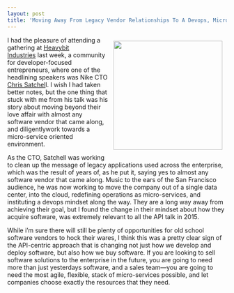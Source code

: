 ```yaml
---
layout: post
title: 'Moving Away From Legacy Vendor Relationships To A Devops, Micro-Services Way Of Life At Nike'
---
```

<p><img style="padding: 10px;" src="http://kinlane-productions.s3.amazonaws.com/api-evangelist-site/blog/heavybit-industries-logo.png" alt="" width="250" align="right" /></p>
<p>I had the pleasure of attending a gathering at <a href="http://www.heavybit.com/">Heavybit Industries</a>&nbsp;last week, a community for developer-focused entrepreneurs, where one of the headlining speakers was Nike CTO <a href="https://www.linkedin.com/in/chrissatchell">Chris Satchel</a>l. I wish I had taken better notes, but the one thing that stuck with me from his talk was his story about moving beyond their love affair with almost any software vendor that came along, and diligentlywork towards a micro-service oriented environment.</p>
<p>As the CTO, Satchell was working to clean up the message of legacy applications used across the enterprise, which was the result of years of, as he put it, saying yes to almost any software vendor that came along. Music to the ears of the San Francisco audience, he was now working to move the company out of a single data center, into the cloud, redefining operations as micro-services, and instituting a devops mindset along the way. They are a long way away from achieving their goal, but I found the change in their mindset about how they acquire software, was extremely relevant to all the API talk in 2015.</p>
<p>While i&rsquo;m sure there will still be plenty of opportunities for old school software vendors to hock their wares, I think this was a pretty clear sign of the API-centric approach that is changing not just how we develop and deploy software, but also how we buy software. If you are looking to sell software solutions to the enterprise in the future, you are going to need more than just yesterdays software, and a sales team&mdash;you are going to need the most agile, flexible, stack of micro-services possible, and let companies choose exactly the resources that they need.</p>